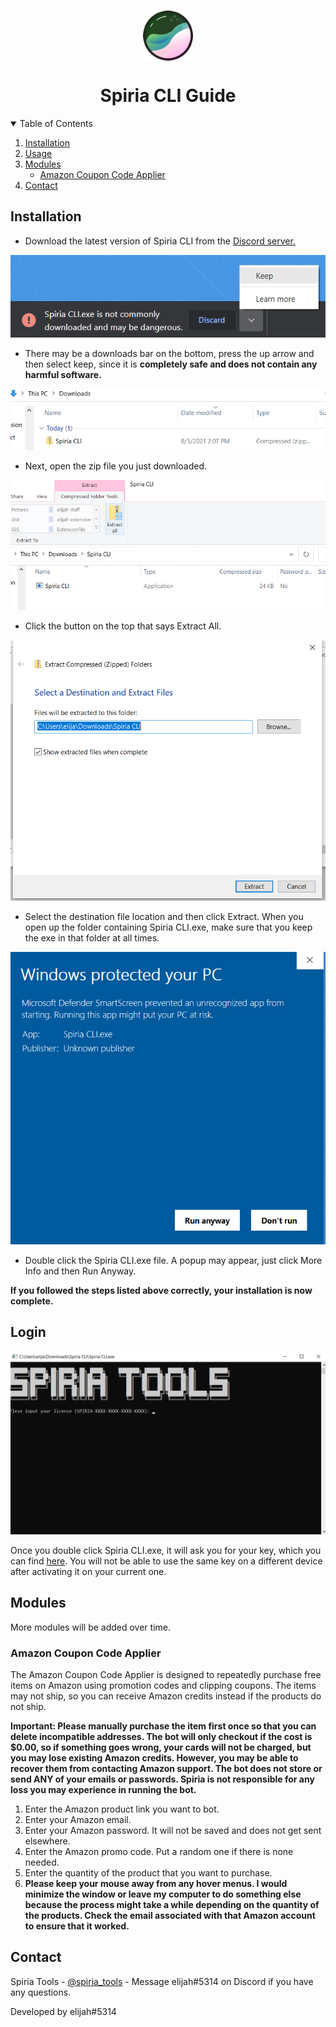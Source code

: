 <!-- PROJECT LOGO -->
<br />
<p align="center">
  <a href="https://github.com/elijahvrt/Spiria-CLI-Guide">
    <img align="middle" src="images/logo.png" alt="Logo" width="80" height="80">
  </a>

  <h1 align="middle">Spiria CLI Guide</h3>
  
<!--
  <p align="center">
    An awesome README template to jumpstart your projects!
    <br />
    <a href="https://github.com/othneildrew/Best-README-Template"><strong>Explore the docs »</strong></a>
    <br />
    <br />
    <a href="https://github.com/othneildrew/Best-README-Template">View Demo</a>
    ·
    <a href="https://github.com/othneildrew/Best-README-Template/issues">Report Bug</a>
    ·
    <a href="https://github.com/othneildrew/Best-README-Template/issues">Request Feature</a>
  </p>
</p>
-->


<!-- TABLE OF CONTENTS -->
<details open="open">
  <summary>Table of Contents</summary>
  <ol>
    <li>
      <a href="#installation">Installation</a>
    </li>
    <li><a href="#usage">Usage</a></li>
    <li>
      <a href="#modules">Modules</a>
      <ul>
        <li><a href="#amazon">Amazon Coupon Code Applier</a></li>
      </ul>
    </li>
    <li><a href="#contact">Contact</a></li>
  </ol>
</details>



## Installation



* Download the latest version of Spiria CLI from the <a href="https://discord.com/channels/828500995435659265/834130201905987584">Discord server.</a> 

<img src="images/Screenshot 2021-08-03 220414.png">

* There may be a downloads bar on the bottom, press the up arrow and then select keep, since it is **completely safe and does not contain any harmful software.**

<img src="images/Screenshot 2021-08-05 140933.png">

* Next, open the zip file you just downloaded.

<img src="images/Screenshot 2021-08-05 140954.png">

* Click the button on the top that says Extract All.

<img src="images/Screenshot 2021-08-05 141013.png">

* Select the destination file location and then click Extract. When you open up the folder containing Spiria CLI.exe, make sure that you keep the exe in that folder at all times.

<img src="images/Screenshot 2021-08-03 224522.png">

* Double click the Spiria CLI.exe file. A popup may appear, just click More Info and then Run Anyway.

<strong>If you followed the steps listed above correctly, your installation is now complete.</strong>


<!-- USAGE EXAMPLES -->
## Login

<img src="images/Screenshot 2021-08-05 143703.png">

Once you double click Spiria CLI.exe, it will ask you for your key, which you can find <a href="https://dashboard.spiria.tools">here</a>.
You will not be able to use the same key on a different device after activating it on your current one.

<!-- GETTING STARTED -->
## Modules

More modules will be added over time.

### Amazon Coupon Code Applier

The Amazon Coupon Code Applier is designed to repeatedly purchase free items on Amazon using promotion codes and clipping coupons. The items may not ship, so you can receive Amazon credits instead if the products do not ship. 

<strong>Important: Please manually purchase the item first once so that you can delete incompatible addresses. The bot will only checkout if the cost is $0.00, so if something goes wrong, your cards will not be charged, but you may lose existing Amazon credits. However, you may be able to recover them from contacting Amazon support. The bot does not store or send ANY of your emails or passwords. Spiria is not responsible for any loss you may experience in running the bot. </strong>

1. Enter the Amazon product link you want to bot.
2. Enter your Amazon email. 
3. Enter your Amazon password. It will not be saved and does not get sent elsewhere.
4. Enter the Amazon promo code. Put a random one if there is none needed.
5. Enter the quantity of the product that you want to purchase.
6. **Please keep your mouse away from any hover menus. I would minimize the window or leave my computer to do something else because the process might take a while depending on the quantity of the products. Check the email associated with that Amazon account to ensure that it worked.**



<!-- CONTACT -->
## Contact

Spiria Tools - <a href="https://twitter.com/spiria_tools">@spiria_tools</a> - Message elijah#5314 on Discord if you have any questions.

Developed by elijah#5314

